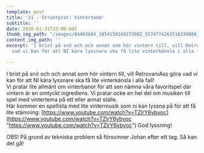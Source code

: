 ```yaml
---
template: post
title: '21 - Struntprat: Vintertema'
subtitle: ''
date: 2020-01-31T23:00:00Z
thumb_img_path: "/images/84403604_1054150168273082_5574774263518330880_n.jpg"
content_img_path: ''
excerpt: 'I brist på snö och och annat som hör vintern till, vill RetrovaniAss göra
  vad vi kan för att NI kära lyssnare ska få lite vinterkänsla i alla fall!  '

---
```

I brist på snö och och annat som hör vintern till, vill RetrovaniAss göra vad vi kan för att NI kära lyssnare ska få lite vinterkänsla i alla fall!    
Vi pratar lite allmänt om vinterbanor för att sen nämna våra favoritspel där vintern är en omtyckt ingrediens.  Vi pratar ocke en hel del om musiken till spel med vintertema på ett eller annat ställe.   
Här kommer en spellista med lite vintermusik som ni kan lyssna på för att få lite stämning: [https://www.youtube.com/watch?v=TZlrY6ybvoc](https://www.youtube.com/watch?v=TZlrY6ybvoc "https://www.youtube.com/watch?v=TZlrY6ybvoc")  God lyssning!  
  
OBS! På grund av tekniska problem så försvinner Johan efter ett tag. Så kan det gå! 